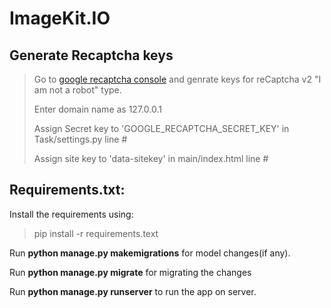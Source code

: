 # ImageKit.IO


## Generate Recaptcha keys

> Go to [google recaptcha console](https://www.google.com/recaptcha/admin/create) and genrate keys for reCaptcha v2 "I am not a robot" type.
>
> Enter domain name as 127.0.0.1
>
> Assign Secret key to 'GOOGLE_RECAPTCHA_SECRET_KEY' in Task/settings.py line #
>
> Assign site key to 'data-sitekey' in main/index.html line #


## Requirements.txt:

Install the requirements using:
> pip install -r requirements.text

Run <b>python manage.py makemigrations</b> for model changes(if any).

Run <b>python manage.py migrate</b> for migrating the changes

Run <b>python manage.py runserver</b> to run the app on server.